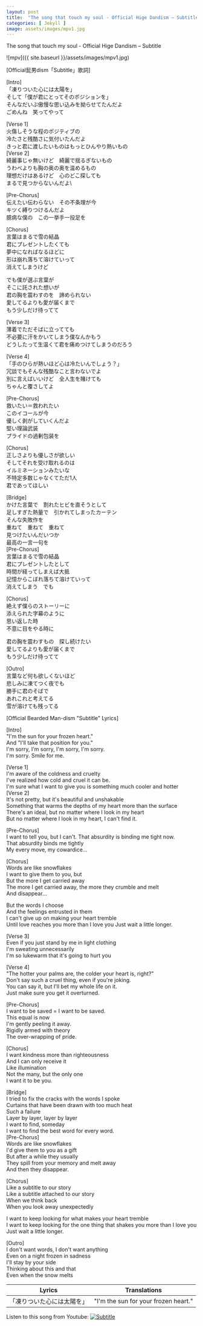```yaml
---
layout: post
title:  "The song that touch my soul - Official Hige Dandism – Subtitle"
categories: [ Jekyll ]
image: assets/images/mpv1.jpg
---
```

The song that touch my soul - Official Hige Dandism – Subtitle

![mpv]({{ site.baseurl }}/assets/images/mpv1.jpg)

[Official髭男dism「Subtitle」歌詞]

[Intro]\
「凍りついた心には太陽を」\
そして「僕が君にとってそのポジションを」\
そんなだいぶ傲慢な思い込みを拗らせてたんだよ\
ごめんね　笑ってやって

[Verse 1]\
火傷しそうな程のポジティブの\
冷たさと残酷さに気付いたんだよ\
きっと君に渡したいものはもっとひんやり熱いもの\
[Verse 2]\
綺麗事じゃ無いけど　綺麗で揺るぎないもの\
うわべよりも胸の奥の奥を温めるもの\
理想だけはあるけど　心のどこ探しても\
まるで見つからないんだよ\

[Pre-Chorus]\
伝えたい伝わらない　その不条理が今\
キツく縛りつけるんだよ\
臆病な僕の　この一挙手一投足を

[Chorus]\
言葉はまるで雪の結晶\
君にプレゼントしたくても\
夢中になればなるほどに\
形は崩れ落ちて溶けていって\
消えてしまうけど

でも僕が選ぶ言葉が\
そこに託された想いが\
君の胸を震わすのを　諦められない\
愛してるよりも愛が届くまで\
もう少しだけ待ってて

[Verse 3]\
薄着でただそばに立ってても\
不必要に汗をかいてしまう僕なんかもう\
どうしたって生温くて君を痛めつけてしまうのだろう

[Verse 4]\
「手のひらが熱いほど心は冷たいんでしょう？」\
冗談でもそんな残酷なこと言わないでよ\
別に言えばいいけど　全人生を賭けても\
ちゃんと覆さしてよ

[Pre-Chorus]\
救いたい＝救われたい\
このイコールが今\
優しく剥がしていくんだよ\
堅い理論武装\
プライドの過剰包装を

[Chorus]\
正しさよりも優しさが欲しい\
そしてそれを受け取れるのは\
イルミネーションみたいな\
不特定多数じゃなくてただ1人\
君であってほしい

[Bridge]\
かけた言葉で　割れたヒビを直そうとして\
足しすぎた熱量で　引かれてしまったカーテン\
そんな失敗作を\
重ねて　重ねて　重ねて\
見つけたいんだいつか\
最高の一言一句を\
[Pre-Chorus]\
言葉はまるで雪の結晶\
君にプレゼントしたとして\
時間が経ってしまえば大抵\
記憶からこぼれ落ちて溶けていって\
消えてしまう　でも

[Chorus]\
絶えず僕らのストーリーに\
添えられた字幕のように\
思い返した時\
不意に目をやる時に

君の胸を震わすもの　探し続けたい\
愛してるよりも愛が届くまで\
もう少しだけ待ってて

[Outro]\
言葉など何も欲しくないほど\
悲しみに凍てつく夜でも\
勝手に君のそばで\
あれこれと考えてる\
雪が溶けても残ってる



[Official Bearded Man-dism "Subtitle" Lyrics]

[Intro]\
"I'm the sun for your frozen heart."\
And "I'll take that position for you."\
I'm sorry, I'm sorry, I'm sorry, I'm sorry.\
I'm sorry. Smile for me.

[Verse 1]\
I'm aware of the coldness and cruelty\
I've realized how cold and cruel it can be.\
I'm sure what I want to give you is something much cooler and hotter\
[Verse 2]\
It's not pretty, but it's beautiful and unshakable\
Something that warms the depths of my heart more than the surface\
There's an ideal, but no matter where I look in my heart\
But no matter where I look in my heart, I can't find it.

[Pre-Chorus]\
I want to tell you, but I can't. That absurdity is binding me tight now.\
That absurdity binds me tightly\
My every move, my cowardice...

[Chorus]\
Words are like snowflakes\
I want to give them to you, but\
But the more I get carried away\
The more I get carried away, the more they crumble and melt\
And disappear...

But the words I choose\
And the feelings entrusted in them\
I can't give up on making your heart tremble\
Until love reaches you more than I love you
Just wait a little longer.

[Verse 3]\
Even if you just stand by me in light clothing\
I'm sweating unnecessarily\
I'm so lukewarm that it's going to hurt you

[Verse 4]\
"The hotter your palms are, the colder your heart is, right?"\
Don't say such a cruel thing, even if you're joking.\
You can say it, but I'll bet my whole life on it.\
Just make sure you get it overturned.

[Pre-Chorus]\
I want to be saved = I want to be saved.\
This equal is now\
I'm gently peeling it away.\
Rigidly armed with theory\
The over-wrapping of pride.

[Chorus]\
I want kindness more than righteousness\
And I can only receive it\
Like illumination\
Not the many, but the only one\
I want it to be you.

[Bridge]\
I tried to fix the cracks with the words I spoke\
Curtains that have been drawn with too much heat\
Such a failure\
Layer by layer, layer by layer\
I want to find, someday\
I want to find the best word for every word.\
[Pre-Chorus]\
Words are like snowflakes\
I'd give them to you as a gift\
But after a while they usually\
They spill from your memory and melt away\
And then they disappear.

[Chorus]\
Like a subtitle to our story\
Like a subtitle attached to our story\
When we think back\
When you look away unexpectedly

I want to keep looking for what makes your heart tremble\
I want to keep looking for the one thing that shakes you more than I love you\
Just wait a little longer.

[Outro]\
I don't want words, I don't want anything\
Even on a night frozen in sadness\
I'll stay by your side\
Thinking about this and that\
Even when the snow melts


| Lyrics | Translations|
|---|---|
| 「凍りついた心には太陽を」 | "I'm the sun for your frozen heart." |



Listen to this song from Youtube:
[![Subtitle](https://img.youtube.com/vi/TPMQmLakizM/hqdefault.jpg)](https://www.youtube.com/watch?v=TPMQmLakizM)





